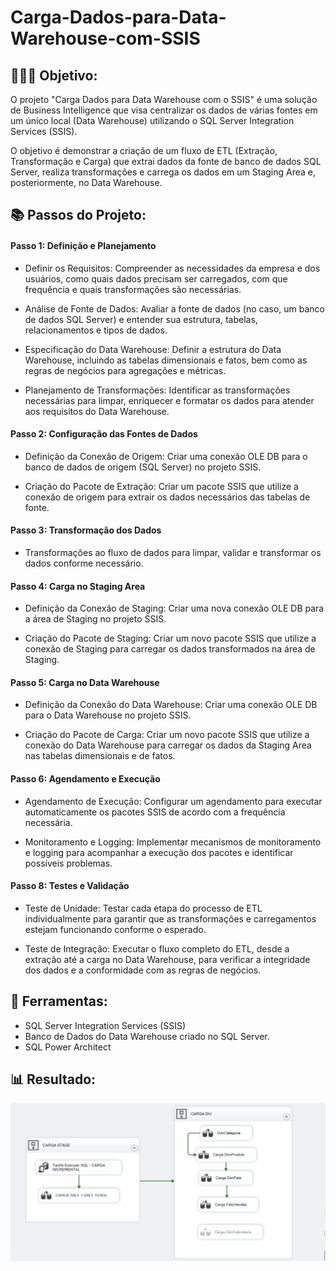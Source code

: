 # Carga-Dados-para-Data-Warehouse-com-SSIS

## 👩🏾‍💻 Objetivo:
O projeto "Carga Dados para Data Warehouse com o SSIS" é uma solução de Business Intelligence que visa centralizar os dados de várias fontes em um único local (Data Warehouse) utilizando o SQL Server Integration Services (SSIS).

O objetivo é demonstrar a criação de um fluxo de ETL (Extração, Transformação e Carga) que extrai dados da fonte de banco de dados SQL Server, realiza transformações e carrega os dados em um Staging Area e, posteriormente, no Data Warehouse.


## 📚 Passos do Projeto:

#### Passo 1: Definição e Planejamento

- Definir os Requisitos:
Compreender as necessidades da empresa e dos usuários, como quais dados precisam ser carregados, com que frequência e quais transformações são necessárias.

- Análise de Fonte de Dados: 
Avaliar a fonte de dados (no caso, um banco de dados SQL Server) e entender sua estrutura, tabelas, relacionamentos e tipos de dados.

- Especificação do Data Warehouse:
  Definir a estrutura do Data Warehouse, incluindo as tabelas dimensionais e fatos, bem como as regras de negócios para agregações e métricas.
  
- Planejamento de Transformações:
Identificar as transformações necessárias para limpar, enriquecer e formatar os dados para atender aos requisitos do Data Warehouse.

#### Passo 2: Configuração das Fontes de Dados
- Definição da Conexão de Origem: Criar uma conexão OLE DB para o banco de dados de origem (SQL Server) no projeto SSIS.

- Criação do Pacote de Extração: Criar um pacote SSIS que utilize a conexão de origem para extrair os dados necessários das tabelas de fonte.


#### Passo 3: Transformação dos Dados
- Transformações ao fluxo de dados para limpar, validar e transformar os dados conforme necessário.


#### Passo 4: Carga no Staging Area

- Definição da Conexão de Staging: Criar uma nova conexão OLE DB para a área de Staging no projeto SSIS.

- Criação do Pacote de Staging: Criar um novo pacote SSIS que utilize a conexão de Staging para carregar os dados transformados na área de Staging.

#### Passo 5: Carga no Data Warehouse

- Definição da Conexão do Data Warehouse: Criar uma conexão OLE DB para o Data Warehouse no projeto SSIS.

- Criação do Pacote de Carga: Criar um novo pacote SSIS que utilize a conexão do Data Warehouse para carregar os dados da Staging Area nas tabelas dimensionais e de fatos.

#### Passo 6: Agendamento e Execução

- Agendamento de Execução: Configurar um agendamento para executar automaticamente os pacotes SSIS de acordo com a frequência necessária.

- Monitoramento e Logging: Implementar mecanismos de monitoramento e logging para acompanhar a execução dos pacotes e identificar possíveis problemas.

#### Passo 8: Testes e Validação

- Teste de Unidade: Testar cada etapa do processo de ETL individualmente para garantir que as transformações e carregamentos estejam funcionando conforme o esperado.

- Teste de Integração: Executar o fluxo completo do ETL, desde a extração até a carga no Data Warehouse, para verificar a integridade dos dados e a conformidade com as regras de negócios.

## 🧰 Ferramentas:
- SQL Server Integration Services (SSIS)
- Banco de Dados do Data Warehouse criado no SQL Server.
- SQL Power Architect

## 📊 Resultado:
![ssis](https://github.com/DeboraSouza277/Carga-Dados-para-Data-Warehouse-com-SSIS/blob/main/SSIS_Package.PNG)








